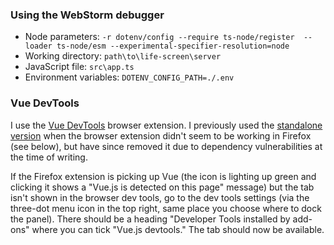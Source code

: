 ### Using the WebStorm debugger
- Node parameters: `-r dotenv/config --require ts-node/register  --loader ts-node/esm --experimental-specifier-resolution=node`
- Working directory: `path\to\life-screen\server`
- JavaScript file: `src\app.ts`
- Environment variables: `DOTENV_CONFIG_PATH=./.env`

### Vue DevTools

I use the [Vue DevTools](https://devtools.vuejs.org/guide/installation.html) browser extension. I previously used the [standalone version](https://devtools.vuejs.org/guide/installation.html#standalone) when the browser extension didn't seem to be working in Firefox (see below), but have since removed it due to dependency vulnerabilities at the time of writing.

If the Firefox extension is picking up Vue (the icon is lighting up green and clicking it shows a "Vue.js is detected on this page" message) but the tab isn't shown in the browser dev tools, go to the dev tools settings (via the three-dot menu icon in the top right, same place you choose where to dock the panel). There should be a heading "Developer Tools installed by add-ons" where you can tick "Vue.js devtools." The tab should now be available.
